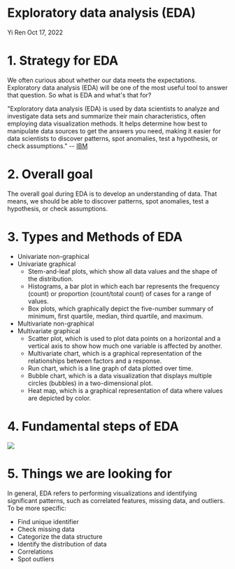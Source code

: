 Exploratory data analysis (EDA)
================
Yi Ren
Oct 17, 2022

# 1. Strategy for EDA
 
We often curious about whether our data meets the expectations. Exploratory data analysis (EDA) will be one of the most useful tool to answer that question. So what is EDA and what's that for?

"Exploratory data analysis (EDA) is used by data scientists to analyze and investigate data sets and summarize their main characteristics, often employing data visualization methods. It helps determine how best to manipulate data sources to get the answers you need, making it easier for data scientists to discover patterns, spot anomalies, test a hypothesis, or check assumptions."
-- [IBM](https://www.ibm.com/cloud/learn/exploratory-data-analysis)

# 2. Overall goal
The overall goal during EDA is to develop an understanding of data. That means, we should be able to discover patterns, spot anomalies, test a hypothesis, or check assumptions. 

# 3. Types and Methods of EDA
+ Univariate non-graphical 
+ Univariate graphical
  + Stem-and-leaf plots, which show all data values and the shape of the distribution.
  + Histograms, a bar plot in which each bar represents the frequency (count) or proportion (count/total count) of cases for a range of values.
  + Box plots, which graphically depict the five-number summary of minimum, first quartile, median, third quartile, and maximum.
+ Multivariate non-graphical
+ Multivariate graphical
  + Scatter plot, which is used to plot data points on a horizontal and a vertical axis to show how much one variable is affected by another.
  + Multivariate chart, which is a graphical representation of the relationships between factors and a response.
  + Run chart, which is a line graph of data plotted over time.
  + Bubble chart, which is a data visualization that displays multiple circles (bubbles) in a two-dimensional plot.
  + Heat map, which is a graphical representation of data where values are depicted by color.
  
# 4. Fundamental steps of EDA

![](https://devopedia.org/images/article/75/1899.1595429899.png)
      
# 5. Things we are looking for
In general, EDA refers to performing visualizations and identifying significant patterns, such as correlated features, missing data, and outliers. To be more specific:
  + Find unique identifier
  + Check missing data
  + Categorize the data structure
  + Identify the distribution of data
  + Correlations
  + Spot outliers
 

